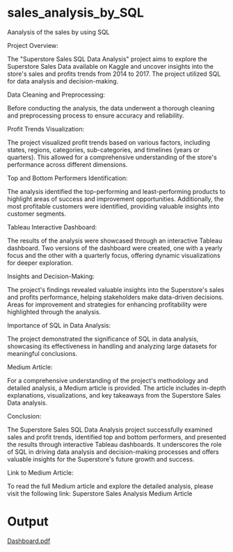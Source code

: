# sales_analysis_by_SQL
Aanalysis of the sales by using SQL


Project Overview:

The "Superstore Sales SQL Data Analysis" project aims to explore the Superstore Sales Data available on Kaggle and uncover insights into the store's sales and profits trends from 2014 to 2017. The project utilized SQL for data analysis and decision-making.

Data Cleaning and Preprocessing:

Before conducting the analysis, the data underwent a thorough cleaning and preprocessing process to ensure accuracy and reliability.

Profit Trends Visualization:

The project visualized profit trends based on various factors, including states, regions, categories, sub-categories, and timelines (years or quarters). This allowed for a comprehensive understanding of the store's performance across different dimensions.

Top and Bottom Performers Identification:

The analysis identified the top-performing and least-performing products to highlight areas of success and improvement opportunities. Additionally, the most profitable customers were identified, providing valuable insights into customer segments.

Tableau Interactive Dashboard:

The results of the analysis were showcased through an interactive Tableau dashboard. Two versions of the dashboard were created, one with a yearly focus and the other with a quarterly focus, offering dynamic visualizations for deeper exploration.

Insights and Decision-Making:

The project's findings revealed valuable insights into the Superstore's sales and profits performance, helping stakeholders make data-driven decisions. Areas for improvement and strategies for enhancing profitability were highlighted through the analysis.

Importance of SQL in Data Analysis:

The project demonstrated the significance of SQL in data analysis, showcasing its effectiveness in handling and analyzing large datasets for meaningful conclusions.

Medium Article:

For a comprehensive understanding of the project's methodology and detailed analysis, a Medium article is provided. The article includes in-depth explanations, visualizations, and key takeaways from the Superstore Sales Data analysis.

Conclusion:


The Superstore Sales SQL Data Analysis project successfully examined sales and profit trends, identified top and bottom performers, and presented the results through interactive Tableau dashboards. It underscores the role of SQL in driving data analysis and decision-making processes and offers valuable insights for the Superstore's future growth and success.

Link to Medium Article:

To read the full Medium article and explore the detailed analysis, please visit the following link: Superstore Sales Analysis Medium Article

# Output

[Dashboard.pdf](https://github.com/user-attachments/files/15910767/Dashboard.pdf)

